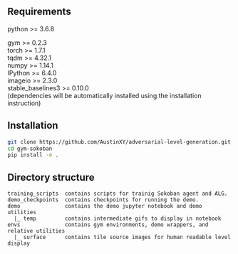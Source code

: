 ## Requirements
python >=  3.6.8<br>

gym >= 0.2.3<br>
torch >= 1.7.1<br>
tqdm >= 4.32.1<br>
numpy >= 1.14.1<br>
IPython >= 6.4.0<br>
imageio >= 2.3.0<br>
stable_baselines3 >= 0.10.0<br>
(dependencies will be automatically installed using the installation instruction)

## Installation
```bash
git clone https://github.com/AustinXY/adversarial-level-generation.git
cd gym-sokoban
pip install -e .
```

## Directory structure
```
training_scripts  contains scripts for trainig Sokoban agent and ALG.
demo_checkpoints  contains checkpoints for running the demo.
demo              contains the demo jupyter notebook and demo utilities
  |_ temp         contains intermediate gifs to display in notebook
envs              contains gym environments, demo wrappers, and relative utilities
  |_ surface      contains tile source images for human readable level display
```